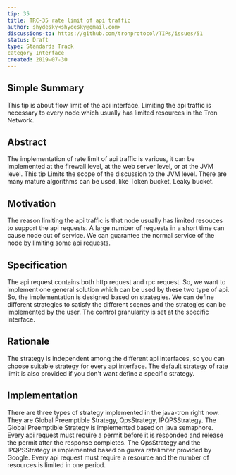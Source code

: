 ```yaml
---
tip: 35
title: TRC-35 rate limit of api traffic
author: shydesky<shydesky@gmail.com>
discussions-to: https://github.com/tronprotocol/TIPs/issues/51
status: Draft
type: Standards Track
category Interface
created: 2019-07-30
---  
```


## Simple Summary

This tip is about flow limit of the api interface. Limiting the api traffic is necessary to every node which usually has limited resources in the Tron Network.

## Abstract

The implementation of rate limit of api traffic is various, it can be implemented at the firewall level, at the web server level, or at the JVM level. This tip Limits the scope of the discussion to the JVM level.
There are many mature algorithms can be used, like Token bucket, Leaky bucket.

## Motivation

The reason limiting the api traffic is that node usually has limited resouces to support the api requests. A large number of requests in a short time can cause node out of service. We can guarantee the normal service of the node by limiting some api requests.

## Specification

The api request contains both http request and rpc request. So, we want to implement one general solution which can be used by these two type of api. So, the implementation is designed based on strategies. We can define different strategies to satisfy the different scenes and the strategies can be implemented by the user.
The control granularity is set at the specific interface.


## Rationale

The strategy is independent among the different api interfaces, so you can choose suitable strategy for every api interface. The default strategy of rate limit is also provided if you don't want define a specific strategy.

## Implementation

There are three types of strategy implemented in the java-tron right now. They are Global Preemptible Strategy, QpsStrategy, IPQPSStrategy. 
The Global Preemptible Strategy is implemented based on java semaphore. Every api request must require a permit before it is responded and release the permit after the response completes. 
The QpsStrategy and the IPQPSStrategy is implemented based on guava ratelimiter provided by Google. Every api request must require a resource and the number of resources is limited in one period.
